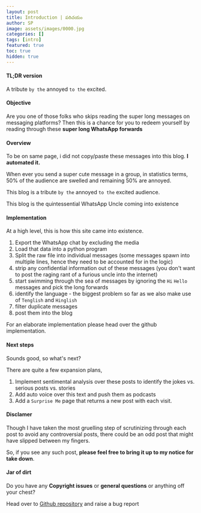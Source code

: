 ```yaml
---
layout: post
title: Introduction | పరిచయం 
author: SP
image: assets/images/0000.jpg
categories: []
tags: [intro]
featured: true
toc: true
hidden: true
---
```


#### TL;DR version
A tribute `by the` annoyed `to the` excited.

#### Objective
Are you one of those folks who skips reading the super long messages on messaging platforms?
Then this is a chance for you to redeem yourself by reading through these **super long WhatsApp forwards** 

#### Overview
To be on same page, i did not copy/paste these messages into this blog. **I automated it.**

When ever you send a super cute message in a group, in statistics terms, 50% of the audience are swelled and 
remaining 50% are annoyed. 

This blog is a tribute `by the` annoyed `to the` excited audience.

This blog is the quintessential WhatsApp Uncle coming into existence

#### Implementation
At a high level, this is how this site came into existence.

1. Export the WhatsApp chat by excluding the media
1. Load that data into a python program
1. Split the raw file into individual messages (some messages spawn into multiple lines, hence they need to be accounted for in the logic)
1. strip any confidential information out of these messages (you don't want to post the raging rant of a furious uncle into the internet)
1. start swimming through the sea of messages by ignoring the `Hi` `Hello` messages and pick the long forwards
1. identify the language - the biggest problem so far as we also make use of `Tenglish` and `Hinglish`
1. filter duplicate messages
1. post them into the blog

For an elaborate implementation please head over the github implementation.

#### Next steps
Sounds good, so what's next?

There are quite a few expansion plans,
1. Implement sentimental analysis over these posts to identify the jokes vs. serious posts vs. stories
2. Add auto voice over this text and push them as podcasts
3. Add a `Surprise Me` page that returns a new post with each visit.


#### Disclamer
Though I have taken the most gruelling step of scrutinizing through each post to avoid any controversial 
posts, there could be an odd post that might have slipped between my fingers.

So, if you see any such post, **please feel free to bring it up to my notice for take down**.

#### Jar of dirt

Do you have any **Copyright issues** or **general questions** or anything off your chest? 

Head over to [Github repository](https://github.com/satyapavan/unread-gems) and raise a bug report
